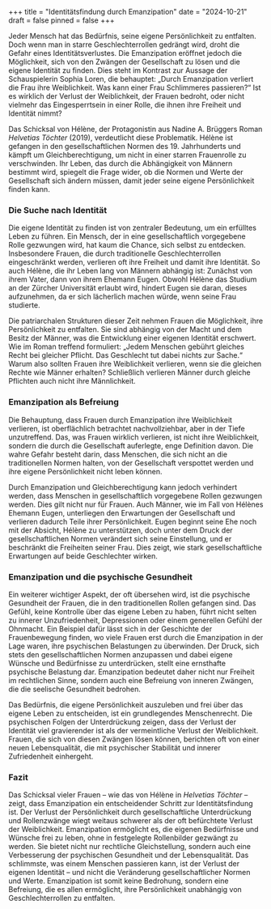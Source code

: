 +++
title = "Identitätsfindung durch Emanzipation"
date = "2024-10-21"
draft = false
pinned = false
+++
<!--StartFragment-->

Jeder Mensch hat das Bedürfnis, seine eigene Persönlichkeit zu entfalten. Doch wenn man in starre Geschlechterrollen gedrängt wird, droht die Gefahr eines Identitätsverlustes. Die Emanzipation eröffnet jedoch die Möglichkeit, sich von den Zwängen der Gesellschaft zu lösen und die eigene Identität zu finden. Dies steht im Kontrast zur Aussage der Schauspielerin Sophia Loren, die behauptet: „Durch Emanzipation verliert die Frau ihre Weiblichkeit. Was kann einer Frau Schlimmeres passieren?“ Ist es wirklich der Verlust der Weiblichkeit, der Frauen bedroht, oder nicht vielmehr das Eingesperrtsein in einer Rolle, die ihnen ihre Freiheit und Identität nimmt?

Das Schicksal von Hélène, der Protagonistin aus Nadine A. Brüggers Roman *Helvetias Töchter* (2019), verdeutlicht diese Problematik. Hélène ist gefangen in den gesellschaftlichen Normen des 19. Jahrhunderts und kämpft um Gleichberechtigung, um nicht in einer starren Frauenrolle zu verschwinden. Ihr Leben, das durch die Abhängigkeit von Männern bestimmt wird, spiegelt die Frage wider, ob die Normen und Werte der Gesellschaft sich ändern müssen, damit jeder seine eigene Persönlichkeit finden kann.

### Die Suche nach Identität

Die eigene Identität zu finden ist von zentraler Bedeutung, um ein erfülltes Leben zu führen. Ein Mensch, der in eine gesellschaftlich vorgegebene Rolle gezwungen wird, hat kaum die Chance, sich selbst zu entdecken. Insbesondere Frauen, die durch traditionelle Geschlechterrollen eingeschränkt werden, verlieren oft ihre Freiheit und damit ihre Identität. So auch Hélène, die ihr Leben lang von Männern abhängig ist: Zunächst von ihrem Vater, dann von ihrem Ehemann Eugen. Obwohl Hélène das Studium an der Zürcher Universität erlaubt wird, hindert Eugen sie daran, dieses aufzunehmen, da er sich lächerlich machen würde, wenn seine Frau studierte.

Die patriarchalen Strukturen dieser Zeit nehmen Frauen die Möglichkeit, ihre Persönlichkeit zu entfalten. Sie sind abhängig von der Macht und dem Besitz der Männer, was die Entwicklung einer eigenen Identität erschwert. Wie im Roman treffend formuliert: „Jedem Menschen gebührt gleiches Recht bei gleicher Pflicht. Das Geschlecht tut dabei nichts zur Sache.“ Warum also sollten Frauen ihre Weiblichkeit verlieren, wenn sie die gleichen Rechte wie Männer erhalten? Schließlich verlieren Männer durch gleiche Pflichten auch nicht ihre Männlichkeit.

### Emanzipation als Befreiung

Die Behauptung, dass Frauen durch Emanzipation ihre Weiblichkeit verlieren, ist oberflächlich betrachtet nachvollziehbar, aber in der Tiefe unzutreffend. Das, was Frauen wirklich verlieren, ist nicht ihre Weiblichkeit, sondern die durch die Gesellschaft auferlegte, enge Definition davon. Die wahre Gefahr besteht darin, dass Menschen, die sich nicht an die traditionellen Normen halten, von der Gesellschaft verspottet werden und ihre eigene Persönlichkeit nicht leben können.

Durch Emanzipation und Gleichberechtigung kann jedoch verhindert werden, dass Menschen in gesellschaftlich vorgegebene Rollen gezwungen werden. Dies gilt nicht nur für Frauen. Auch Männer, wie im Fall von Hélènes Ehemann Eugen, unterliegen den Erwartungen der Gesellschaft und verlieren dadurch Teile ihrer Persönlichkeit. Eugen beginnt seine Ehe noch mit der Absicht, Hélène zu unterstützen, doch unter dem Druck der gesellschaftlichen Normen verändert sich seine Einstellung, und er beschränkt die Freiheiten seiner Frau. Dies zeigt, wie stark gesellschaftliche Erwartungen auf beide Geschlechter wirken.

### Emanzipation und die psychische Gesundheit

Ein weiterer wichtiger Aspekt, der oft übersehen wird, ist die psychische Gesundheit der Frauen, die in den traditionellen Rollen gefangen sind. Das Gefühl, keine Kontrolle über das eigene Leben zu haben, führt nicht selten zu innerer Unzufriedenheit, Depressionen oder einem generellen Gefühl der Ohnmacht. Ein Beispiel dafür lässt sich in der Geschichte der Frauenbewegung finden, wo viele Frauen erst durch die Emanzipation in der Lage waren, ihre psychischen Belastungen zu überwinden. Der Druck, sich stets den gesellschaftlichen Normen anzupassen und dabei eigene Wünsche und Bedürfnisse zu unterdrücken, stellt eine ernsthafte psychische Belastung dar. Emanzipation bedeutet daher nicht nur Freiheit im rechtlichen Sinne, sondern auch eine Befreiung von inneren Zwängen, die die seelische Gesundheit bedrohen.

Das Bedürfnis, die eigene Persönlichkeit auszuleben und frei über das eigene Leben zu entscheiden, ist ein grundlegendes Menschenrecht. Die psychischen Folgen der Unterdrückung zeigen, dass der Verlust der Identität viel gravierender ist als der vermeintliche Verlust der Weiblichkeit. Frauen, die sich von diesen Zwängen lösen können, berichten oft von einer neuen Lebensqualität, die mit psychischer Stabilität und innerer Zufriedenheit einhergeht.

### Fazit

Das Schicksal vieler Frauen – wie das von Hélène in *Helvetias Töchter* – zeigt, dass Emanzipation ein entscheidender Schritt zur Identitätsfindung ist. Der Verlust der Persönlichkeit durch gesellschaftliche Unterdrückung und Rollenzwänge wiegt weitaus schwerer als der oft befürchtete Verlust der Weiblichkeit. Emanzipation ermöglicht es, die eigenen Bedürfnisse und Wünsche frei zu leben, ohne in festgelegte Rollenbilder gezwängt zu werden. Sie bietet nicht nur rechtliche Gleichstellung, sondern auch eine Verbesserung der psychischen Gesundheit und der Lebensqualität. Das schlimmste, was einem Menschen passieren kann, ist der Verlust der eigenen Identität – und nicht die Veränderung gesellschaftlicher Normen und Werte. Emanzipation ist somit keine Bedrohung, sondern eine Befreiung, die es allen ermöglicht, ihre Persönlichkeit unabhängig von Geschlechterrollen zu entfalten.

<!--EndFragment-->